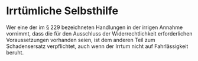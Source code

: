 # Irrtümliche Selbsthilfe

Wer eine der im § 229 bezeichneten Handlungen in der irrigen Annahme vornimmt, dass die für den Ausschluss der Widerrechtlichkeit erforderlichen Voraussetzungen vorhanden seien, ist dem anderen Teil zum Schadensersatz verpflichtet, auch wenn der Irrtum nicht auf Fahrlässigkeit beruht.